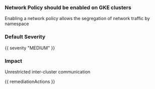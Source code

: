 
### Network Policy should be enabled on GKE clusters

Enabling a network policy allows the segregation of network traffic by namespace

### Default Severity
{{ severity "MEDIUM" }}

### Impact
Unrestricted inter-cluster communication

<!-- DO NOT CHANGE -->
{{ remediationActions }}

